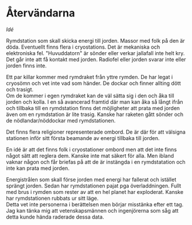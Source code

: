 # Återvändarna

_Idé_

Rymdstation som skall skicka energi till jorden.  Massor med folk på den är döda.  Eventuellt finns flera i cryostations.  Det är mekaniska och elektroniska fel.  "Huvuddatorn" är sönder eller verkar jallafall inte helt kry.  
Det går inte att få kontakt med jorden.  Radiofel eller jorden svarar inte eller jorden finns inte.

Ett par killar kommer med rymdraket från yttre rymden.  De har legat i cryosömn och vet inte vad som händer.  De dockar och finner allting dött och trasigt.  
Om de kommer i egen rymdraket kan de väl sätta sig i den och åka till jorden och kolla.  I en så avancerad framtid där man kan åka så långt ifrån och tillbaka till en rymdstation finns det möjligheter att prata med jorden även om en rymdstation är lite trasig.  Kanske har raketen gått sönder och de nödlandar/nöddockar med rymdstationen.

Det finns flera religioner representerade ombord.  De är där för att välsigna stationen inför sitt första beamande av energi tillbaka till jorden.

En idé är att det finns folk i cryostationer ombord men att det inte finns något sätt att reglera dem.  Kanske inte mat säkert för alla.  Men ibland vaknar någon och får briefas på att de är instängda i en rymdstatation och inte kan prata med jorden.

Energistrålen som skall förse jorden med energi har fallerat och istället sprängt jorden.  Sedan har rymdstationen pajat pga överladdningen.  Fullt med brus i rymden som rester av att en hel planet har exploderat.  Kanske har rymdstationen rubbats ur sitt läge.  
Detta vet inte personerna i berättelsen men börjar misstänka efter ett tag.  
Jag kan tänka mig att vetenskapsmännen och ingenjörerna som såg att detta kunde hända raderade dessa data.

